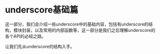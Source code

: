 # underscore基础篇

这一部分，我们会介绍一些underscore中的基础内容，包括有underscore的结构，模块封装，以及常用的内部函数等，这一部分是我们之后理解underscore的各个API的必经之路。

让我们先从underscore的结构入手。